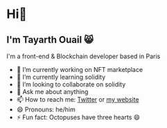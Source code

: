 # Hi👋
## I'm Tayarth Ouail 😸

I'm a front-end & Blockchain developer based in Paris

- 🔭 I’m currently working on NFT marketplace
- 🌱 I’m currently learning solidity
- 👯 I’m looking to collaborate on solidity
- 💬 Ask me about anything
- 📫 How to reach me: [Twitter](https://twitter.com/Tayarthouail) or [my website](https://www.tayarthouail.com/)
- 😄 Pronouns: he/him
- ⚡ Fun fact: Octopuses have three hearts 😄

